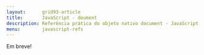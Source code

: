 ```yaml
---
layout:      grid93-article
title:       JavaScript - doument
description: Referência prática do objeto nativo document - JavaScript
menu:        javascript-refs
---
```



Em breve!